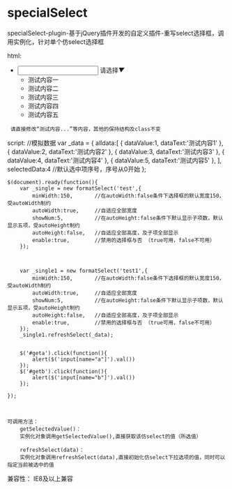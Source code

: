 # specialSelect
specialSelect-plugin-基于jQuery插件开发的自定义插件-重写select选择框，调用实例化，针对单个仿select选择框


html:
    <ul id="test" class="select_box">
  		<li>
  			<input name="a" class="sub_data" type="text" readonly="readonly"/>
  			<span class="show_text">请选择</span><i>▼</i>
  			<ul class="select_inner">
  				<li data-value="1">测试内容一</li>
  				<li data-value="2" data-selected="selected">测试内容二</li>
  				<li data-value="3">测试内容三</li>
  				<li data-value="4">测试内容四</li>
  				<li data-value="5">测试内容五</li>
  			</ul>
  		</li>
  	</ul>
  	
  	 请直接修改“测试内容...”等内容，其他的保持结构及class不变
  	 
  	 
script:
    //模拟数据
	var _data = {
		alldata:[
			{
				dataValue:1,
				dataText:'测试内容1'
			},
			{
				dataValue:2,
				dataText:'测试内容2'
			},
			{
				dataValue:3,
				dataText:'测试内容3'
			},
			{
				dataValue:4,
				dataText:'测试内容4'
			},
			{
				dataValue:5,
				dataText:'测试内容5'
			},
		],
		selectedData:4   //默认选中项序号，序号从0开始
	};

	$(document).ready(function(){
		var _single = new formatSelect('test',{
			minWidth:150,		//在autoWidth:false条件下选择框的默认宽度150，受autoWidth制约
			autoWidth:true,		//自适应全部宽度
			showNum:5,			//在autoHeight:false条件下默认显示子项数，默认显示五项，受autoHeight制约
			autoHeight:false,	//自适应全部高度，及子项全部显示
			enable:true,		//禁用的选择框与否 （true可用，false不可用）
		});



		var _single1 = new formatSelect('test1',{
			minWidth:150,		//在autoWidth:false条件下选择框的默认宽度150，受autoWidth制约
			autoWidth:true,		//自适应全部宽度
			showNum:5,			//在autoHeight:false条件下默认显示子项数，默认显示五项，受autoHeight制约
			autoHeight:false,	//自适应全部高度，及子项全部显示
			enable:true,		//禁用的选择框与否 （true可用，false不可用）
		});
		_single1.refreshSelect(_data);


		$('#geta').click(function(){
			alert($('input[name="a"]').val())
		});
		$('#getb').click(function(){
			alert($('input[name="b"]').val())
		});

	});
	
	
	
	可调用方法：
	    getSelectedValue()：
	    实例化对象调用getSelectedValue(),直接获取该仿select的值（所选值）
	    
	    refreshSelect(data)：
	    实例化对象调用refreshSelect(data),直接初始化仿select下拉选项的值，同时可以指定当前被选中的值
	    
	    
	    
兼容性：
	IE8及以上兼容
	    
